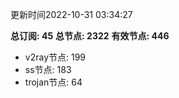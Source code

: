 更新时间2022-10-31 03:34:27

**总订阅: 45**
**总节点: 2322**
**有效节点: 446**
- v2ray节点: 199
- ss节点: 183
- trojan节点: 64
